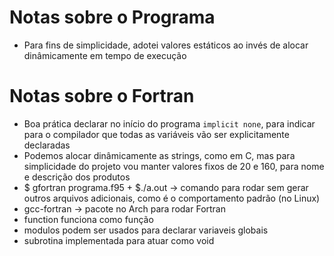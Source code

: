 # Notas sobre o Programa
- Para fins de simplicidade, adotei valores estáticos ao invés de alocar dinâmicamente em tempo de execução

# Notas sobre o Fortran
- Boa prática declarar no início do programa ```implicit none```, para indicar para o compilador que todas as variáveis vão ser explicitamente declaradas
- Podemos alocar dinâmicamente as strings, como em C, mas para simplicidade do projeto vou manter valores fixos de 20 e 160, para nome e descrição dos produtos
- $ gfortran programa.f95 + $./a.out -> comando para rodar sem gerar outros arquivos adicionais, como é o comportamento padrão (no Linux)
- gcc-fortran -> pacote no Arch para rodar Fortran
- function funciona como função
- modulos podem ser usados para declarar variaveis globais
- subrotina implementada para atuar como void